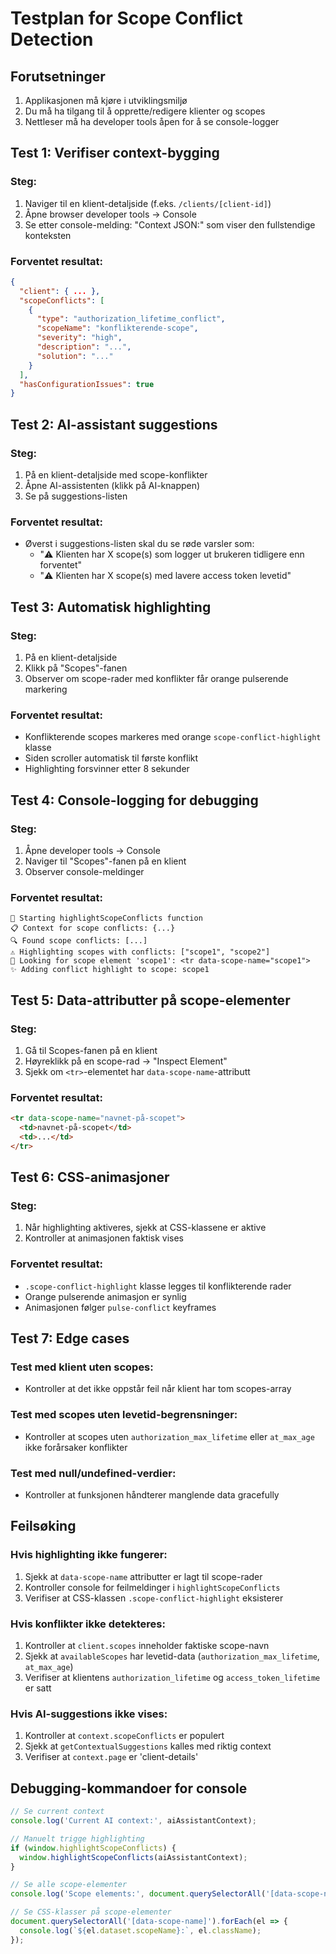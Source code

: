 # Testplan for Scope Conflict Detection

## Forutsetninger
1. Applikasjonen må kjøre i utviklingsmiljø
2. Du må ha tilgang til å opprette/redigere klienter og scopes
3. Nettleser må ha developer tools åpen for å se console-logger

## Test 1: Verifiser context-bygging
### Steg:
1. Naviger til en klient-detaljside (f.eks. `/clients/[client-id]`)
2. Åpne browser developer tools → Console
3. Se etter console-melding: "Context JSON:" som viser den fullstendige konteksten

### Forventet resultat:
```json
{
  "client": { ... },
  "scopeConflicts": [
    {
      "type": "authorization_lifetime_conflict",
      "scopeName": "konflikterende-scope",
      "severity": "high",
      "description": "...",
      "solution": "..."
    }
  ],
  "hasConfigurationIssues": true
}
```

## Test 2: AI-assistant suggestions
### Steg:
1. På en klient-detaljside med scope-konflikter
2. Åpne AI-assistenten (klikk på AI-knappen)
3. Se på suggestions-listen

### Forventet resultat:
- Øverst i suggestions-listen skal du se røde varsler som:
  - "⚠️ Klienten har X scope(s) som logger ut brukeren tidligere enn forventet"
  - "⚠️ Klienten har X scope(s) med lavere access token levetid"

## Test 3: Automatisk highlighting
### Steg:
1. På en klient-detaljside
2. Klikk på "Scopes"-fanen
3. Observer om scope-rader med konflikter får orange pulserende markering

### Forventet resultat:
- Konflikterende scopes markeres med orange `scope-conflict-highlight` klasse
- Siden scroller automatisk til første konflikt
- Highlighting forsvinner etter 8 sekunder

## Test 4: Console-logging for debugging
### Steg:
1. Åpne developer tools → Console
2. Naviger til "Scopes"-fanen på en klient
3. Observer console-meldinger

### Forventet resultat:
```
🚀 Starting highlightScopeConflicts function
📋 Context for scope conflicts: {...}
🔍 Found scope conflicts: [...]
⚠️ Highlighting scopes with conflicts: ["scope1", "scope2"]
🎯 Looking for scope element 'scope1': <tr data-scope-name="scope1">
✨ Adding conflict highlight to scope: scope1
```

## Test 5: Data-attributter på scope-elementer
### Steg:
1. Gå til Scopes-fanen på en klient
2. Høyreklikk på en scope-rad → "Inspect Element"
3. Sjekk om `<tr>`-elementet har `data-scope-name`-attributt

### Forventet resultat:
```html
<tr data-scope-name="navnet-på-scopet">
  <td>navnet-på-scopet</td>
  <td>...</td>
</tr>
```

## Test 6: CSS-animasjoner
### Steg:
1. Når highlighting aktiveres, sjekk at CSS-klassene er aktive
2. Kontroller at animasjonen faktisk vises

### Forventet resultat:
- `.scope-conflict-highlight` klasse legges til konflikterende rader
- Orange pulserende animasjon er synlig
- Animasjonen følger `pulse-conflict` keyframes

## Test 7: Edge cases
### Test med klient uten scopes:
- Kontroller at det ikke oppstår feil når klient har tom scopes-array

### Test med scopes uten levetid-begrensninger:
- Kontroller at scopes uten `authorization_max_lifetime` eller `at_max_age` ikke forårsaker konflikter

### Test med null/undefined-verdier:
- Kontroller at funksjonen håndterer manglende data gracefully

## Feilsøking

### Hvis highlighting ikke fungerer:
1. Sjekk at `data-scope-name` attributter er lagt til scope-rader
2. Kontroller console for feilmeldinger i `highlightScopeConflicts`
3. Verifiser at CSS-klassen `.scope-conflict-highlight` eksisterer

### Hvis konflikter ikke detekteres:
1. Kontroller at `client.scopes` inneholder faktiske scope-navn
2. Sjekk at `availableScopes` har levetid-data (`authorization_max_lifetime`, `at_max_age`)
3. Verifiser at klientens `authorization_lifetime` og `access_token_lifetime` er satt

### Hvis AI-suggestions ikke vises:
1. Kontroller at `context.scopeConflicts` er populert
2. Sjekk at `getContextualSuggestions` kalles med riktig context
3. Verifiser at `context.page` er 'client-details'

## Debugging-kommandoer for console
```javascript
// Se current context
console.log('Current AI context:', aiAssistantContext);

// Manuelt trigge highlighting
if (window.highlightScopeConflicts) {
  window.highlightScopeConflicts(aiAssistantContext);
}

// Se alle scope-elementer
console.log('Scope elements:', document.querySelectorAll('[data-scope-name]'));

// Se CSS-klasser på scope-elementer
document.querySelectorAll('[data-scope-name]').forEach(el => {
  console.log(`${el.dataset.scopeName}:`, el.className);
});
```
